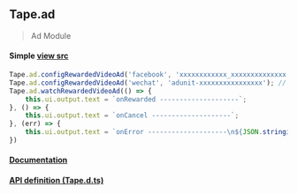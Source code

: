 ## Tape.ad
> Ad Module

#### Simple [view src](../examples/demo)
```js
Tape.ad.configRewardedVideoAd('facebook', 'xxxxxxxxxxxx_xxxxxxxxxxxxxx'); // facebook rewarded video ad id
Tape.ad.configRewardedVideoAd('wechat', 'adunit-xxxxxxxxxxxxxxxx'); // wechat rewarded video ad id
Tape.ad.watchRewardedVideoAd(() => {
    this.ui.output.text = `onRewarded --------------------`;
}, () => {
    this.ui.output.text = `onCancel --------------------`;
}, (err) => {
    this.ui.output.text = `onError --------------------\n${JSON.stringify(err)}`;
})
```

#### [Documentation](./)
#### [API definition (Tape.d.ts)](../include/tape.d.ts)